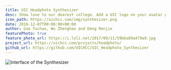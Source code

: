 ```yaml
---
title: UIC Headphoto Synthesizer
desc: Show love to our dearest college. Add a UIC logo on your avatar gracefully using our synthesizer, and be proud of UIC!
icon_path: https://uichcc.com/img/synthesizer.png
date: 2016-12-07T00:00:00+08:00
author: Gao Yuchao, Wu Zhenghao and Deng Renjie
featurePhoto: true
feature_photo_url: https://i.loli.net/2017/09/11/59b6a89a479a9.jpg
project_url: https://uichcc.com/projects/headphoto/
github_url: https://github.com/UICHCC/UIC_Headphoto_Synthesizer
---
```


![Interface of the Synthesizer](https://i.loli.net/2017/09/16/59bcd3a6926fb.png)